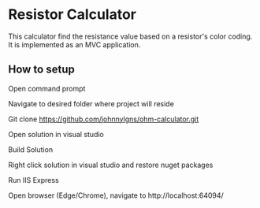 # Resistor Calculator

This calculator find the resistance value based on a resistor's color coding. It is implemented as an MVC application. 


## How to setup


Open command prompt 

Navigate to desired folder where project will reside

Git clone https://github.com/johnnylgns/ohm-calculator.git

Open solution in visual studio

Build Solution

Right click solution in visual studio and restore nuget packages

Run IIS Express 

Open browser (Edge/Chrome), navigate to http://localhost:64094/
